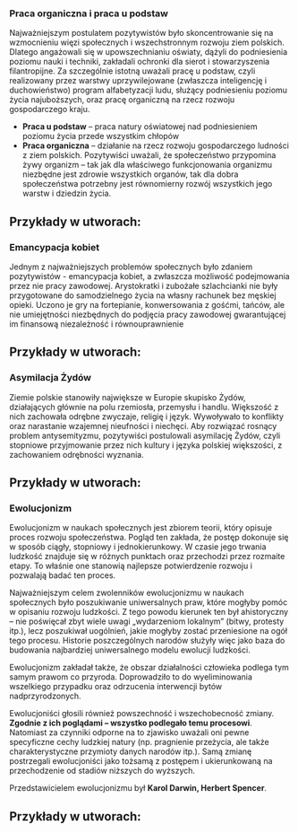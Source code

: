 ### Praca organiczna i praca u podstaw
Najważniejszym postulatem pozytywistów było skoncentrowanie się na wzmocnieniu więzi społecznych i wszechstronnym rozwoju ziem polskich. Dlatego angażowali się w upowszechnianiu oświaty, dążyli do podniesienia poziomu nauki i techniki, zakładali ochronki dla sierot i stowarzyszenia filantropijne. Za szczególnie istotną uważali pracę u podstaw, czyli realizowany przez warstwy uprzywilejowane (zwłaszcza inteligencję i duchowieństwo) program alfabetyzacji ludu, służący podniesieniu poziomu życia najuboższych, oraz pracę organiczną na rzecz rozwoju gospodarczego kraju.

- **Praca u podstaw** – praca natury oświatowej nad podniesieniem poziomu życia przede wszystkim chłopów
- **Praca organiczna** – działanie na rzecz rozwoju gospodarczego ludności z ziem polskich. Pozytywiści uważali, że społeczeństwo przypomina żywy organizm – tak jak dla właściwego funkcjonowania organizmu niezbędne jest zdrowie wszystkich organów, tak dla dobra społeczeństwa potrzebny jest równomierny rozwój wszystkich jego warstw i dziedzin życia.

Przykłady w utworach:
- 

### Emancypacja kobiet
Jednym z najważniejszych problemów społecznych było zdaniem pozytywistów - emancypacja kobiet, a zwłaszcza możliwość podejmowania przez nie pracy zawodowej. Arystokratki i zubożałe szlachcianki nie były przygotowane do samodzielnego życia na własny rachunek bez męskiej opieki. Uczono je gry na fortepianie, konwersowania z gośćmi, tańców, ale nie umiejętności niezbędnych do podjęcia pracy zawodowej gwarantującej im finansową niezależność i równouprawnienie

Przykłady w utworach:
- 

### Asymilacja Żydów
Ziemie polskie stanowiły największe w Europie skupisko Żydów, działających głównie na polu rzemiosła, przemysłu i handlu. Większość z nich zachowała odrębne zwyczaje, religię i język. Wywoływało to konflikty oraz narastanie wzajemnej nieufności i niechęci. Aby rozwiązać rosnący problem antysemityzmu, pozytywiści postulowali asymilację Żydów, czyli stopniowe przyjmowanie przez nich kultury i języka polskiej większości, z zachowaniem odrębności wyznania.

Przykłady w utworach:
- 

### Ewolucjonizm
Ewolucjonizm w naukach społecznych jest zbiorem teorii, który opisuje proces rozwoju społeczeństwa. Pogląd ten zakłada, że postęp dokonuje się w sposób ciągły, stopniowy i jednokierunkowy. W czasie jego trwania ludzkość znajduje się w różnych punktach oraz przechodzi przez rozmaite etapy. To właśnie one stanowią najlepsze potwierdzenie rozwoju i pozwalają badać ten proces.

Najważniejszym celem zwolenników ewolucjonizmu w naukach społecznych było poszukiwanie uniwersalnych praw, które mogłyby pomóc w opisaniu rozwoju ludzkości. Z tego powodu kierunek ten był ahistoryczny – nie poświęcał zbyt wiele uwagi „wydarzeniom lokalnym” (bitwy, protesty itp.), lecz poszukiwał uogólnień, jakie mogłyby zostać przeniesione na ogół tego procesu. Historie poszczególnych narodów służyły więc jako baza do budowania najbardziej uniwersalnego modelu ewolucji ludzkości.

Ewolucjonizm zakładał także, że obszar działalności człowieka podlega tym samym prawom co przyroda. Doprowadziło to do wyeliminowania wszelkiego przypadku oraz odrzucenia interwencji bytów nadprzyrodzonych.

Ewolucjoniści głosili również powszechność i wszechobecność zmiany. **Zgodnie z ich poglądami – wszystko podlegało temu procesowi**. Natomiast za czynniki odporne na to zjawisko uważali oni pewne specyficzne cechy ludzkiej natury (np. pragnienie przeżycia, ale także charakterystyczne przymioty danych narodów itp.). Samą zmianę postrzegali ewolucjoniści jako tożsamą z postępem i ukierunkowaną na przechodzenie od stadiów niższych do wyższych.

Przedstawicielem ewolucjonizmu był **Karol Darwin, Herbert Spencer**.

Przykłady w utworach:
- 
